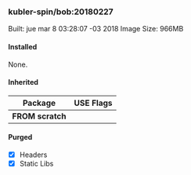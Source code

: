 ### kubler-spin/bob:20180227

Built: jue mar  8 03:28:07 -03 2018
Image Size: 966MB

#### Installed
None.
#### Inherited
Package | USE Flags
--------|----------
**FROM scratch** |
#### Purged
- [x] Headers
- [x] Static Libs
